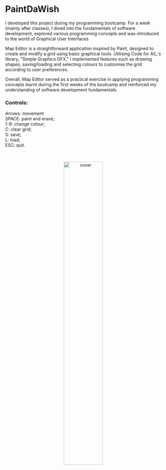 # PaintDaWish

I developed this project during my programming bootcamp. For a week (mainly after classes), I dived into the fundamentals of software development, explored various programming concepts and was introduced to the world of Graphical User Interfaces

Map Editor is a straightforward application inspired by Paint, designed to create and modify a grid using basic graphical tools. Utilising Code for All_'s library, "Simple Graphics GFX," I implemented features such as drawing shapes, saving/loading and selecting colours to customise the grid according to user preferences.

Overall, Map Editor served as a practical exercise in applying programming concepts learnt during the first weeks of the bootcamp and reinforced my understanding of software development fundamentals.

### Controls:

Arrows: movement  
SPACE: paint and erase;  
1-9: change colour;  
C: clear grid;  
S: save;  
L: load;  
ESC: quit.

<br>
<p align="center">
  <img src="https://github.com/pedroMoreira96/PaintDaWish/assets/159487606/be1b270f-7674-4aa5-aa6d-f3e338d7414a" alt="cover" style="width: 50%;"/>
</p>
